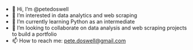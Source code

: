 - 👋 Hi, I’m @petedoswell
- 👀 I’m interested in data analytics and web scraping 
- 🌱 I’m currently learning Python as an intermediate
- 💞️ I’m looking to collaborate on data analysis and web scraping projects to build a portfolio
- 📫 How to reach me: pete.doswell@gmail.com

<!---
petedoswell/petedoswell is a ✨ special ✨ repository because its `README.md` (this file) appears on your GitHub profile.
You can click the Preview link to take a look at your changes.
--->
